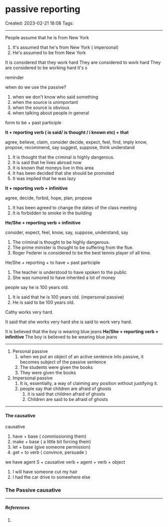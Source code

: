 # passive reporting
Created: 2023-02-21 18:08
Tags: 
____

People assume that he is from New York

1. It's assumed that he's from New York ( impersonal)
2. He's assumed to be from New York 


It is considered that they work hard
They are considered to work hard
They are considered to be working hard
It's s

reminder

when do we use the passive?
1. when we don't know who said something
2. when the source is unimportant
3. when the source is obvious 
4. when talking about people in general

form 
to be + past participle

__It + reporting verb ( is said/ is thought / i known etc) + that__

agree, believe, claim, consider
decide, expect, feel, find, imply
know, propose, recommend, say suggest, suppose, think
understand

1. It is thought that the criminal is highly dangerous.
2. It is said that he lives abroad now
3. It is known that moneys live in this area
4. It has been decided that she should be promoted
5. It was implied that he was lazy

__It + reporting verb + infinitive__

agree, decide, forbid, hope, plan, propose

1. It has been agreed to change the dates of the class meeting
2.  It is forbidden to smoke in the building


__He/She + reporting verb  + infinitive__

consider, expect, feel, know, say, suppose, understand, say

1. The criminal is thought to be highly dangerous.
2. The prime minister is thought to be suffering from the flue.
3. Roger Federer is considered to be the best tennis player of all time.


He/She + reporting + to have + past participle

1. The teacher is understood to have spoken to the public
2. She was rumored to have inherited a lot of money


people say he is 100 years old.

1. It is said that he is 100 years old. (impersonal passive)
2. He is said to be 100 years old. 

Cathy works very hard.

It said that she works very hard
she is said to work very hard.


It is believed that the boy is wearing blue jeans
__He/She + reporting verb  + infinitive__
The boy is believed to be wearing blue jeans

----

1. Personal passive
	1. when we put an object of an active sentence into passive, it becomes subject of the passive sentence
	2. The students were given the books
	3. They were given the books
2. Impersonal passive
	1. It is, essentially, a way of claiming any position without justifying it.
	2. people say that children are afraid of ghosts
		1. it is said that children afraid of ghosts
		2. Children are said to be afraid of ghosts
______

#### The causative

causative  
1. have + base ( commissioning them)
2. make + base ( a little bit forcing them)
3. let + base (give someone permission)
4. get + to verb ( convince, persuade )

we have agent
S + causative verb + agent + verb + object

1. I will have someone cut my hair
2. I had the car drive to somewhere else


### The Passive causative




_____
##### References
1.

